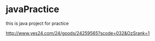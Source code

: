 # javaPractice

this is java project for practice 

http://www.yes24.com/24/goods/24259565?scode=032&OzSrank=1

